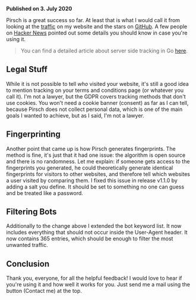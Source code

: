 **Published on 3. July 2020**

Pirsch is a great success so far. At least that is what I would call it from looking at the [traffic](https://marvinblum.de/tracking) on my website and the stars on [GitHub](https://github.com/emvi/pirsch). A few people on [Hacker News](https://news.ycombinator.com/item?id=23668212) pointed out some details you should know in case you're using it.

> You can find a detailed article about server side tracking in Go [here](https://marvinblum.de/blog/server-side-tracking-without-cookies-in-go-OxdzmGZ1Bl).

Legal Stuff
-----------

While it is not possible to tell _who_ visited your website, it's still a good idea to mention tracking on your terms and conditions page (or whatever you call it). I'm not a lawyer, but the GDPR covers tracking methods that don't use cookies. You won't need a cookie banner (consent) as far as I can tell, because Pirsch does not collect personal data, which is one of the main goals I wanted to achieve, but as I said, I'm not a lawyer.

Fingerprinting
--------------

Another point that came up is how Pirsch generates fingerprints. The method is fine, it's just that it had one issue: the algorithm is open source and there is no randomness. Let me explain: if someone gets access to the fingerprints you generated, he could theoretically generate identical fingerprints for visitors to other websites, and therefore tell which websites a user visited by comparing them. I fixed this issue in release v1.1.0 by adding a salt you define. It should be set to something no one can guess and be treated like a password.

Filtering Bots
--------------

Additionally to the change above I extended the bot keyword list. It now includes everything that should not occur inside the User-Agent header. It now contains 365 entries, which should be enough to filter the most unwanted traffic.

Conclusion
----------

Thank you, everyone, for all the helpful feedback! I would love to hear if you're using it and how well it works for you. Just send me a mail using the button (Contact me) at the top.
